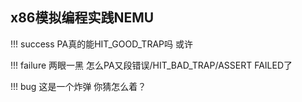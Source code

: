 ## x86模拟编程实践NEMU

!!! success PA真的能HIT_GOOD_TRAP吗
    或许

!!! failure
    两眼一黑
    怎么PA又段错误/HIT_BAD_TRAP/ASSERT FAILED了

!!! bug 这是一个炸弹
    你猜怎么着？